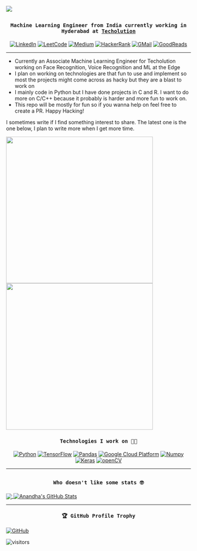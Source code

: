 ![](https://github.com/anandhakrishnanh/anandhakrishnanh/blob/main/assets/banner_cropped_hd.gif)
## <p align="center"><h4 align="center"><samp> Machine Learning Engineer from India currently working in Hyderabad at [Techolution](https://techolution.com/) </samp></h4></p>

<p align="center">
  <a href="www.linkedin.com/in/anandhakrishnanh"><img alt="LinkedIn" title="LinkedIn" src="https://img.shields.io/badge/Linkedin-0A66C2?style=for-the-badge&logo=Linkedin&logoColor=white"></a>
  <a href="https://leetcode.com/anandhakrishnanh/"><img alt="LeetCode" title="LeetCode" src="https://img.shields.io/badge/leetcode-%230077B5.svg?&style=for-the-badge&logo=leetcode"></a>
  <a href="https://medium.com/@anandhakrishnanh"><img alt="Medium" title="Medium" src="https://img.shields.io/badge/medium-%230077B5.svg?&style=for-the-badge&logo=Medium&logoColor=black"></a>
  <a href="https://www.hackerrank.com/AnandhaKrishnanH?hr_r=1"><img alt="HackerRank" src="https://img.shields.io/badge/HackerRank-2EC866?style=for-the-badge&logo=HackerRank&logoColor=white"></a>
  <a href="anandhakrishnanh1998@gmail.com?hr_r=1"><img alt="GMail" src="https://img.shields.io/badge/GMail-EA4335?style=for-the-badge&logo=Gmail&logoColor=white"></a>
  <a href="https://www.goodreads.com/anandhakrishnanh?hr_r=1"><img alt="GoodReads" src="https://img.shields.io/badge/goodreads-white?style=for-the-badge&logo=goodreads&logoColor=brown"></a>
</p>
<hr>

* Currently an Associate Machine Learning Engineer for Techolution working on Face Recognition, Voice Recognition and ML at the Edge 
* I plan on working on technologies are that fun to use and implement so most the projects might come across as hacky but they are a blast to work on
* I mainly code in Python but I have done projects in C and R. I want to do more on C/C++ because it probably is harder and more fun to work on. 
* This repo will be mostly for fun so if you wanna help on feel free to create a PR. Happy Hacking!

I sometimes write if I find something interest to share. The latest one is the one below, I plan to write more when I get more time. 

<a target="_blank" href="https://github-readme-medium-recent-article.vercel.app/medium/@anandhakrishnanh/0"><img width=400 src="https://github-readme-medium-recent-article.vercel.app/medium/@anandhakrishnanh/0" ></a>
<a target="_blank" href="https://github-readme-medium-recent-article.vercel.app/medium/@anandhakrishnanh/0"><img width=400 src="https://github-readme-medium-recent-article.vercel.app/medium/@anandhakrishnanh/0" ></a>

### <p align="center"><h4 align="center"><samp> Technologies I work on 👨‍💻 </samp></h4></p>

<p align="center">
  <a href="https://www.python.org/"><img alt="Python" title="Python" src="https://img.shields.io/badge/python-blue?style=flat-square&logo=python&logoColor=white"></a>
  <a href="https://www.tensorflow.org/"><img alt="TensorFlow" title="TensorFlow" src="https://img.shields.io/badge/TensorFlow-orange?style=flat-square&logo=TensorFlow&logoColor=white"></a>
  <a href="https://pandas.pydata.org/"><img alt="Pandas" title="Pandas" src="https://img.shields.io/badge/Pandas-blue?style=flat-square&logo=pandas&logoColor=black"></a>
  <a href="https://cloud.google.com/"><img alt="Google Cloud Platform" title="Google Cloud Platform" src="https://img.shields.io/badge/GoogleCloud-yellow?style=flat-square&logo=GoogleCloud&logoColor=blue"></a>
  <a href="https://numpy.org/"><img alt="Numpy" title="Numpy" src="https://img.shields.io/badge/Numpy-white?style=flat-square&logo=numpy&logoColor=blue"></a>
  <a href="https://keras.io/"><img alt="Keras" title="Keras" src="https://img.shields.io/badge/Keras-brown?style=flat-square&logo=keras&logoColor=white"></a>
  <a href="https://opencv.org/"><img alt="openCV" title="openCV" src="https://img.shields.io/badge/OpenCV-white?style=flat-square&logo=opencv&logoColor=blue"></a>
</p>
<hr>

## <p align="center"><h4 align="center"><samp> Who doesn't like some stats 🤓 </samp></h4></p>

<a href="https://github.com/anandhakrishnanh">
  <img align="center" src="https://github-readme-stats.vercel.app/api/top-langs/?username=anandhakrishnanh&hide=java,html,tex&title_color=ffffff&text_color=c9cacc&icon_color=2bbc8a&bg_color=1d1f21&langs_count=3" />
</a>
<a href="https://github.com/anandhakrishnanh">
  <img align="center" src="https://github-readme-stats.vercel.app/api?username=anandhakrishnanh&show_icons=true&line_height=27&count_private=true&title_color=ffffff&text_color=c9cacc&icon_color=2bbc8a&bg_color=1d1f21" alt="Anandha's GitHub Stats" />
</a>

<hr>

#### <p align="center"><h4 align="center"><samp> 🏆 GitHub Profile Trophy </samp></h4></p>
<a href="https://github.com/anandhakrishnanh"><img alt="GitHub" src="https://github-profile-trophy.vercel.app/?username=anandhakrishnanh&column=6&theme=onedark&no-frame=true&no-bg=true"></a>


![visitors](https://visitor-badge.glitch.me/badge?page_id=anandhakrishnanh/anandhakrishnanh)


